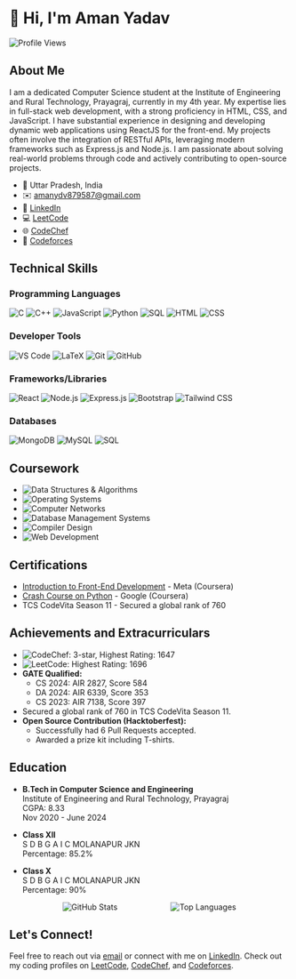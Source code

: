 # 👋 Hi, I'm Aman Yadav

![Profile Views](https://komarev.com/ghpvc/?username=amanydv72&style=flat-square&color=blue)


## About Me

I am a dedicated Computer Science student at the Institute of Engineering and Rural Technology, Prayagraj, currently in my 4th year. My expertise lies in full-stack web development, with a strong proficiency in HTML, CSS, and JavaScript. I have substantial experience in designing and developing dynamic web applications using ReactJS for the front-end. My projects often involve the integration of RESTful APIs, leveraging modern frameworks such as Express.js and Node.js. I am passionate about solving real-world problems through code and actively contributing to open-source projects.

- 📍 Uttar Pradesh, India
- ✉️ [amanydv879587@gmail.com](mailto:amanydv879587@gmail.com)
- 💼 [LinkedIn](https://www.linkedin.com/in/aman-yadav-34083b204/)
- 💻 [LeetCode](https://leetcode.com/u/amanydv_7/)
- 🌐 [CodeChef](https://www.codechef.com/users/alpha_exe)
- 🔗 [Codeforces](https://codeforces.com/profile/amanyadav72)

## Technical Skills

### Programming Languages

![C](https://img.shields.io/badge/C-A8B9CC?style=for-the-badge&logo=c&logoColor=white)
![C++](https://img.shields.io/badge/C++-00599C?style=for-the-badge&logo=cplusplus&logoColor=white)
![JavaScript](https://img.shields.io/badge/JavaScript-F7DF1E?style=for-the-badge&logo=javascript&logoColor=black)
![Python](https://img.shields.io/badge/Python-3776AB?style=for-the-badge&logo=python&logoColor=white)
![SQL](https://img.shields.io/badge/SQL-4479A1?style=for-the-badge&logo=mysql&logoColor=white)
![HTML](https://img.shields.io/badge/HTML5-E34F26?style=for-the-badge&logo=html5&logoColor=white)
![CSS](https://img.shields.io/badge/CSS3-1572B6?style=for-the-badge&logo=css3&logoColor=white)

### Developer Tools

![VS Code](https://img.shields.io/badge/VS_Code-007ACC?style=for-the-badge&logo=visual-studio-code&logoColor=white)
![LaTeX](https://img.shields.io/badge/LaTeX-008080?style=for-the-badge&logo=latex&logoColor=white)
![Git](https://img.shields.io/badge/Git-F05032?style=for-the-badge&logo=git&logoColor=white)
![GitHub](https://img.shields.io/badge/GitHub-181717?style=for-the-badge&logo=github&logoColor=white)

### Frameworks/Libraries

![React](https://img.shields.io/badge/React-20232A?style=for-the-badge&logo=react&logoColor=61DAFB)
![Node.js](https://img.shields.io/badge/Node.js-339933?style=for-the-badge&logo=nodedotjs&logoColor=white)
![Express.js](https://img.shields.io/badge/Express.js-000000?style=for-the-badge&logo=express&logoColor=white)
![Bootstrap](https://img.shields.io/badge/Bootstrap-563D7C?style=for-the-badge&logo=bootstrap&logoColor=white)
![Tailwind CSS](https://img.shields.io/badge/Tailwind_CSS-38B2AC?style=for-the-badge&logo=tailwind-css&logoColor=white)

### Databases

![MongoDB](https://img.shields.io/badge/MongoDB-47A248?style=for-the-badge&logo=mongodb&logoColor=white)
![MySQL](https://img.shields.io/badge/MySQL-4479A1?style=for-the-badge&logo=mysql&logoColor=white)
![SQL](https://img.shields.io/badge/SQL-4479A1?style=for-the-badge&logo=sql&logoColor=white)

## Coursework

- ![Data Structures & Algorithms](https://img.shields.io/badge/Data%20Structures%20&%20Algorithms-4CAF50?style=for-the-badge&logo=algolia&logoColor=white)
- ![Operating Systems](https://img.shields.io/badge/Operating%20Systems-00897B?style=for-the-badge&logo=linux&logoColor=white)
- ![Computer Networks](https://img.shields.io/badge/Computer%20Networks-1565C0?style=for-the-badge&logo=ethernet&logoColor=white)
- ![Database Management Systems](https://img.shields.io/badge/Database%20Management%20Systems-4DB6AC?style=for-the-badge&logo=mysql&logoColor=white)
- ![Compiler Design](https://img.shields.io/badge/Compiler%20Design-512DA8?style=for-the-badge&logo=codeforces&logoColor=white)
- ![Web Development](https://img.shields.io/badge/Web%20Development-F57C00?style=for-the-badge&logo=html5&logoColor=white)

## Certifications

- [Introduction to Front-End Development](https://www.coursera.org/account/accomplishments/verify/LHQHCVG4P2NT?utm_source=link&utm_medium=certificate&utm_content=cert_image&utm_campaign=sharing_cta&utm_product=course) - Meta (Coursera)
- [Crash Course on Python](https://www.coursera.org/account/accomplishments/verify/9V2TWJ9TQZ7M) - Google (Coursera)
- TCS CodeVita Season 11 - Secured a global rank of 760

## Achievements and Extracurriculars

- ![CodeChef](https://img.shields.io/badge/CodeChef-5B4638?style=for-the-badge&logo=codechef&logoColor=white): 3-star, Highest Rating: 1647
- ![LeetCode](https://img.shields.io/badge/LeetCode-FFA116?style=for-the-badge&logo=leetcode&logoColor=white): Highest Rating: 1696
- **GATE Qualified:**
  - CS 2024: AIR 2827, Score 584
  - DA 2024: AIR 6339, Score 353
  - CS 2023: AIR 7138, Score 397
- Secured a global rank of 760 in TCS CodeVita Season 11.
- **Open Source Contribution (Hacktoberfest):**
  - Successfully had 6 Pull Requests accepted.
  - Awarded a prize kit including T-shirts.
 
## Education

- **B.Tech in Computer Science and Engineering**  
  Institute of Engineering and Rural Technology, Prayagraj  
  CGPA: 8.33  
  Nov 2020 - June 2024

- **Class XII**  
  S D B G A I C MOLANAPUR JKN  
  Percentage: 85.2% 

- **Class X**  
  S D B G A I C MOLANAPUR JKN  
  Percentage: 90%



<div style="display: flex; justify-content: space-evenly;">
  <img src="https://github-readme-stats.vercel.app/api?username=amanydv72&show_icons=true&theme=radical" alt="GitHub Stats" />
  <img src="https://github-readme-stats.vercel.app/api/top-langs/?username=amanydv72&layout=compact&theme=radical" alt="Top Languages" />
</div>

## Let's Connect!

Feel free to reach out via [email](mailto:amanydv879587@gmail.com) or connect with me on [LinkedIn](https://www.linkedin.com/in/aman-yadav-34083b204/). Check out my coding profiles on [LeetCode](https://leetcode.com/u/amanydv_7/), [CodeChef](https://www.codechef.com/users/alpha_exe), and [Codeforces](https://codeforces.com/profile/amanyadav72).

